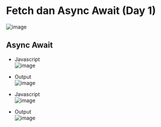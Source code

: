# Fetch dan Async Await (Day 1)
 ![image](https://user-images.githubusercontent.com/85721388/194794209-1d43bc7f-55d0-41da-8c17-2b46b9d8a5bf.png)

## Async Await
- Javascript
<br> ![image](https://user-images.githubusercontent.com/85721388/194794156-51edbe43-1477-4fdc-a775-505fc13ba8f0.png)

- Output
<br> ![image](https://user-images.githubusercontent.com/85721388/194794166-80bb1747-d6ed-40ba-a8be-f42565ba1711.png)

- Javascript
<br> ![image](https://user-images.githubusercontent.com/85721388/194794172-d196a972-fa10-4057-8376-e7289366d88e.png)

- Output
<br> ![image](https://user-images.githubusercontent.com/85721388/194794180-fb680dc2-f711-4f6f-86b4-6c54746c0033.png)

